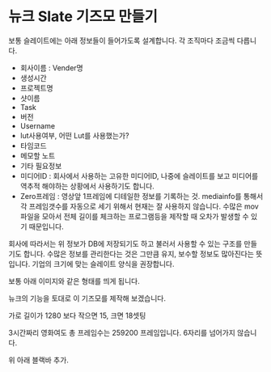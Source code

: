 # 뉴크 Slate 기즈모 만들기

보통 슬레이트에는 아래 정보들이 들어가도록 설계합니다. 각 조직마다 조금씩 다릅니다.

- 회사이름 : Vender명
- 생성시간
- 프로젝트명
- 샷이름
- Task
- 버전
- Username
- lut사용여부, 어떤 Lut를 사용했는가?
- 타임코드
- 메모할 노트
- 기타 필요정보
- 미디어ID : 회사에서 사용하는 고유한 미디어ID, 나중에 슬레이트를 보고 미디어를 역추적 해야하는 상황에서 사용하기도 합니다.
- Zero프레임 : 영상앞 1프레임에 디테일한 정보를 기록하는 것. mediainfo를 통해서 각 프레임갯수를 자동으로 세기 위해서 현재는 잘 사용하지 않습니다. 수많은 mov 파일을 모아서 전체 길이를 체크하는 프로그램등을 제작할 때 오차가 발생할 수 있기 때문입니다.

회사에 따라서는 위 정보가 DB에 저장되기도 하고 불러서 사용할 수 있는 구조를 만들기도 합니다. 수많은 정보를 관리한다는 것은 그만큼 유지, 보수할 정보도 많아진다는 뜻 입니다. 기업의 크기에 맞는 슬레이트 양식을 권장합니다.

보통 아래 이미지와 같은 형태를 띄게 됩니다.


뉴크의 기능을 토대로 이 기즈모를 제작해 보겠습니다.

가로 길이가 1280 보다 작으면 15, 크면 18셋팅


3시간짜리 영화여도 총 프레임수는 259200 프레임입니다. 6자리를 넘어가지 않습니다.

위 아래 블랙바 추가.
